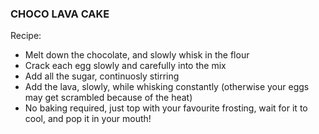 ### CHOCO LAVA CAKE
Recipe:
* Melt down the chocolate, and slowly whisk in the flour
* Crack each egg slowly and carefully into the mix
* Add all the sugar, continuosly stirring
* Add the lava, slowly, while whisking constantly (otherwise your eggs may get scrambled because of the heat)
* No baking required, just top with your favourite frosting, wait for it to cool, and pop it in your mouth!